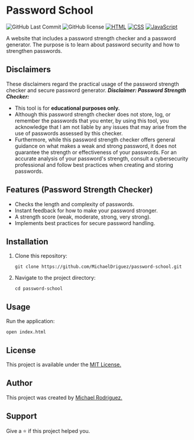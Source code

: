 # Password School

![GitHub Last Commit](https://img.shields.io/github/last-commit/michaeldriguez/password-school)
![GitHub license](https://img.shields.io/github/license/michaeldriguez/password-school)
[![HTML](https://img.shields.io/badge/HTML-%23E34F26.svg?logo=html5&logoColor=white)](#)
[![CSS](https://img.shields.io/badge/CSS-1572B6?logo=css3&logoColor=fff)](#)
[![JavaScript](https://img.shields.io/badge/JavaScript-F7DF1E?logo=javascript&logoColor=000)](#)

A website that includes a password strength checker and a password generator. The purpose is to learn about password security and how to strengthen passwords.

## Disclaimers

These disclaimers regard the practical usage of the password strength checker and secure password generator.
***Disclaimer: Password Strength Checker:***
- This tool is for **educational purposes only.**
- Although this password strength checker does not store, log, or remember the passwords that you enter, by using this tool, you acknowledge that I am not liable by any issues that may arise from the use of passwords assessed by this checker.
- Furthermore, while this password strength checker offers general guidance on what makes a weak and strong password, it does not guarantee the strength or effectiveness of your passwords. For an accurate analysis of your password's strength, consult a cybersecurity professional and follow best practices when creating and storing passwords. 

## Features (Password Strength Checker)

- Checks the length and complexity of passwords.
- Instant feedback for how to make your password stronger.
- A strength score (weak, moderate, strong, very strong).
- Implements best practices for secure password handling.

## Installation

1. Clone this repository:
   ```
   git clone https://github.com/MichaelDriguez/password-school.git
   ```
2. Navigate to the project directory:
   ```
   cd password-school
   ```

## Usage

Run the application:

```
open index.html
```


## License

This project is available under the [MIT License.](https://github.com/MichaelDriguez/password-school/blob/main/LICENSE)

## Author

This project was created by [Michael Rodriguez.](https://github.com/MichaelDriguez)

## Support

Give a ⭐️ if this project helped you.

